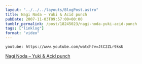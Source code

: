```yaml
---
layout: "../../../layouts/BlogPost.astro"
title: Nagi Noda – Yuki & Acid punch
pubDate: 2007-11-03T09:57:00+00:00
tumblr_permalink: /post/18245023/nagi-noda-yuki-acid-punch
tags: ["linklog"]
format: "video"
---
```


`youtube: https://www.youtube.com/watch?v=JtC2ZLr9ksU`

[Nagi Noda &#8211; Yuki & Acid punch][1]

[1]: https://www.youtube.com/watch?v=JtC2ZLr9ksU
